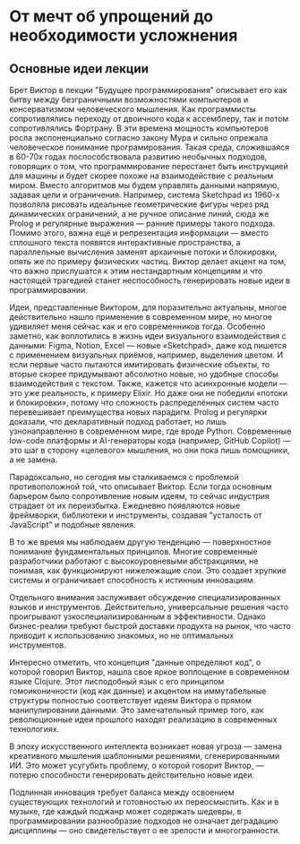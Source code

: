 # От мечт об упрощений до необходимости усложнения

## Основные идеи лекции

Брет Виктор в лекции "Будущее программирования" описывает его как битву между безграничными возможностями компьютеров и консерватизмом человеческого мышления. Как программисты сопротивлялись переходу от двоичного кода к ассемблеру, так и потом сопротивлялись Фортрану.
В эти времена мощность компьютеров росла экспоненциально согласно закону Мура и сильно опрежала человеческое понимание програмирования. Такая среда, сложившаяся в 60-70х годах поспособствовала развитию необычных подходов, говорящих о том, что программирование перестанет быть инструкцией для машины и будет скорее похоже на взаимодействие с реальным миром. Вместо алгоритмов мы будем управлять данными напрямую, задавая цели и ограничения. Например, система Sketchpad из 1960-х позволяла рисовать идеальные геометрические фигуры через ряд динамических ограничений, а не ручное описание линий, сюда же Prolog и регулярные выражения — ранние примеры такого подхода. Помимо этого, важна ещё и репрезентация информации — вместо сплошного текста появятся интерактивные пространства, а параллельные вычисления заменят архаичные потоки и блокировки, опять же по примеру физических частиц. Виктор делает акцент на том, что важно прислушатся к этим нестандартным концепциям и что настоящей трагедией станет неспособность генерировать новые идеи в программировании. 

Идеи, представленные Виктором, для поразительно актуальны, многое действительно нашло применение в современном мире, но многое удивиляет меня сейчас как и его современников тогда. 
Особенно заметно, как воплотились в жизнь идеи визуального взаимодействия с данными: Figma, Notion, Excel — новые «Sketchpad», даже код пишется с применением визуальных приёмов, например, выделения цветом. И если первые часто пытаются имитировать физические объекты, то вторые скорее придумывают абсолютно новые, но удобные способы взаимодействия с текстом. Также, кажется что асинхронные модели — это уже реальность, к примеру Elixir. Но даже они не победили «потоки и блокировки», потому что сложность распределённых систем часто перевешивает преимущества новых парадигм. Prolog и регулярки доказали, что декларативный подход работает, но лишь узнонаправленно в современном мире, где  вроде Python. Современные low-code платформы и AI-генераторы кода (например, GitHub Copilot) — это шаг в сторону «целевого» мышления, но они пока лишь помощники, а не замена.

Парадоксально, но сегодня мы сталкиваемся с проблемой противоположной той, что описывает Виктор. Если тогда основным барьером было сопротивление новым идеям, то сейчас индустрия страдает от их переизбытка. Ежедневно появляются новые фреймворки, библиотеки и инструменты, создавая "усталость от JavaScript" и подобные явления.

В то же время мы наблюдаем другую тенденцию — поверхностное понимание фундаментальных принципов. Многие современные разработчики работают с высокоуровневыми абстракциями, не понимая, как функционируют нижележащие слои. Это создает хрупкие системы и ограничивает способность к истинным инновациям.

Отдельного внимания заслуживает обсуждение специализированных языков и инструментов. Действительно, универсальные решения часто проигрывают узкоспециализированным в эффективности. Однако бизнес-реалии требуют быстрой доставки продукта на рынок, что часто приводит к использованию знакомых, но не оптимальных инструментов.

Интересно отметить, что концепция "данные определяют код", о которой говорил Виктор, нашла свое яркое воплощение в современном языке Clojure. Этот лисподобный язык с его принципом гомоиконичности (код как данные) и акцентом на иммутабельные структуры полностью соответствует идеям Виктора о прямом манипулировании данными. Это замечательный пример того, как революционные идеи прошлого находят реализацию в современных технологиях.

В эпоху искусственного интеллекта возникает новая угроза — замена креативного мышления шаблонными решениями, сгенерированными ИИ. Это может усугубить проблему, о которой говорит Виктор, — потерю способности генерировать действительно новые идеи.

Подлинная инновация требует баланса между освоением существующих технологий и готовностью их переосмыслить. Как и в музыке, где каждый поджанр может содержать шедевры, в программировании разнообразие подходов не означает деградацию дисциплины — оно свидетельствует о ее зрелости и многогранности.